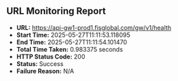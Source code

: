 ## URL Monitoring Report

- **URL:** https://api-gw1-prod1.fisglobal.com/gw/v1/health
- **Start Time:** 2025-05-27T11:11:53.118095
- **End Time:** 2025-05-27T11:11:54.101470
- **Total Time Taken:** 0.983375 seconds
- **HTTP Status Code:** 200
- **Status:** Success
- **Failure Reason:** N/A
